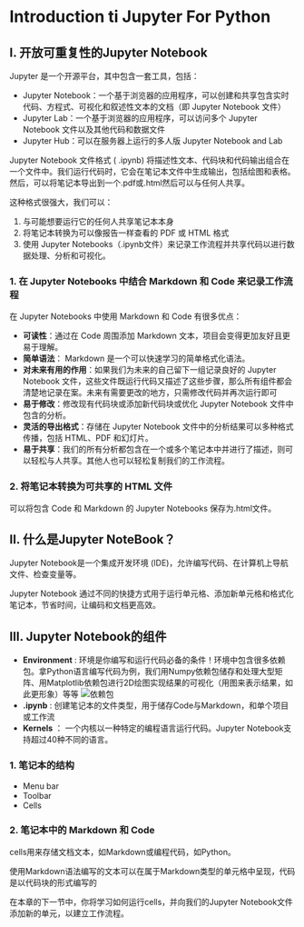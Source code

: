# Introduction ti Jupyter For Python

## Ⅰ. 开放可重复性的Jupyter Notebook

Jupyter 是一个开源平台，其中包含一套工具，包括：

- Jupyter Notebook：一个基于浏览器的应用程序，可以创建和共享包含实时代码、方程式、可视化和叙述性文本的文档（即 Jupyter Notebook 文件）
- Jupyter Lab：一个基于浏览器的应用程序，可以访问多个 Jupyter Notebook 文件以及其他代码和数据文件
- Jupyter Hub：可以在服务器上运行的多人版 Jupyter Notebook and Lab

Jupyter Notebook 文件格式 ( .ipynb) 将描述性文本、代码块和代码输出组合在一个文件中。我们运行代码时，它会在笔记本文件中生成输出，包括绘图和表格。然后，可以将笔记本导出到一个.pdf或.html然后可以与任何人共享。

这种格式很强大，我们可以：

1. 与可能想要运行它的任何人共享笔记本本身
2. 将笔记本转换为可以像报告一样查看的 PDF 或 HTML 格式
3. 使用 Jupyter Notebooks（.ipynb文件）来记录工作流程并共享代码以进行数据处理、分析和可视化。

### 1. 在 Jupyter Notebooks 中结合 Markdown 和 Code 来记录工作流程

在 Jupyter Notebooks 中使用 Markdown 和 Code 有很多优点：

- **可读性**：通过在 Code 周围添加 Markdown 文本，项目会变得更加友好且更易于理解。
- **简单语法**： Markdown 是一个可以快速学习的简单格式化语法。
- **对未来有用的作用**：如果我们为未来的自己留下一组记录良好的 Jupyter Notebook 文件，这些文件既运行代码又描述了这些步骤，那么所有组件都会清楚地记录在案。未来有需要更改的地方，只需修改代码并再次运行即可
- **易于修改**：修改现有代码块或添加新代码块或优化 Jupyter Notebook 文件中包含的分析。
- **灵活的导出格式**：存储在 Jupyter Notebook 文件中的分析结果可以多种格式传播，包括 HTML、PDF 和幻灯片。
- **易于共享**：我们的所有分析都包含在一个或多个笔记本中并进行了描述，则可以轻松与人共享。其他人也可以轻松复制我们的工作流程。

### 2. 将笔记本转换为可共享的 HTML 文件

可以将包含 Code 和 Markdown 的 Jupyter Notebooks 保存为.html文件。

## Ⅱ. 什么是Jupyter NoteBook？

Jupyter Notebook是一个集成开发环境 (IDE)，允许编写代码、在计算机上导航文件、检查变量等。

Jupyter Notebook 通过不同的快捷方式用于运行单元格、添加新单元格和格式化笔记本，节省时间，让编码和文档更高效。

## Ⅲ. Jupyter Notebook的组件

- **Environment** : 环境是你编写和运行代码必备的条件！环境中包含很多依赖包。拿Python语言编写代码为例，我们用Numpy依赖包储存和处理大型矩阵、用Matplotlib依赖包进行2D绘图实现结果的可视化（用图来表示结果，如此更形象）等等
![依赖包](https://github.com/iHeadWater/hydrus/blob/master/2-numpy-examples/v2-4e4ce4ad47c1409e837b0182b39f84e3_r.jpg?raw=true)
- **.ipynb**  : 创建笔记本的文件类型，用于储存Code与Markdown，和单个项目或工作流
- **Kernels** ： 一个内核以一种特定的编程语言运行代码。Jupyter Notebook支持超过40种不同的语言。

### 1. 笔记本的结构

- Menu bar
- Toolbar
- Cells

### 2. 笔记本中的 Markdown 和 Code

cells用来存储文档文本，如Markdown或编程代码，如Python。

使用Markdown语法编写的文本可以在属于Markdown类型的单元格中呈现，代码是以代码块的形式编写的

在本章的下一节中，你将学习如何运行cells，并向我们的Jupyter Notebook文件添加新的单元，以建立工作流程。